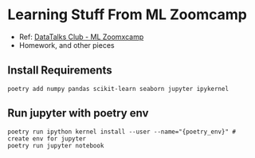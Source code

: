 # Learning Stuff From ML Zoomcamp
- Ref: [DataTalks Club - ML Zoomxcamp](https://github.com/DataTalksClub/machine-learning-zoomcamp)
- Homework, and other pieces

## Install Requirements
``` 
poetry add numpy pandas scikit-learn seaborn jupyter ipykernel
```

## Run jupyter with poetry env
```
poetry run ipython kernel install --user --name="{poetry_env}" # create env for jupyter
poetry run jupyter notebook
```